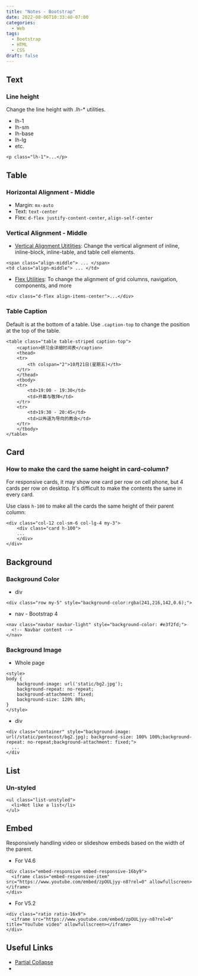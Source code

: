 ```yaml
---
title: "Notes - Bootstrap"
date: 2022-08-06T10:33:40-07:00
categories:
  - Web
tags:
  - Bootstrap
  - HTML
  - CSS
draft: false
---
```


## Text
### Line height
Change the line height with .lh-* utilities.
* lh-1
* lh-sm
* lh-base
* lh-lg
* etc.

```
<p class="lh-1">...</p>
```

## Table
### Horizontal Alignment - Middle
* Margin: `mx-auto`
* Text: `text-center`
* Flex: `d-flex justify-content-center`, `align-self-center`


### Vertical Alignment - Middle
* [Vertical Alignment Utitlities](https://getbootstrap.com/docs/4.6/utilities/vertical-align/):
Change the vertical alignment of inline, inline-block, inline-table, and table cell elements.
```
<span class="align-middle"> ... </span>
<td class="align-middle"> ... </td>
```

* [Flex Utilities](https://getbootstrap.com/docs/4.6/utilities/flex/#enable-flex-behaviors):
To change the alignment of grid columns, navigation, components, and more
```
<div class="d-flex align-items-center">...</div>
```

### Table Caption
Default is at the bottom of a table. 
Use `.caption-top` to change the position at the top of the table.
```
<table class="table table-striped caption-top">
    <caption>研习会详细时间表</caption>
    <thead>
    <tr>
        <th colspan="2">10月21日(星期五)</th>
    </tr>
    </thead>
    <tbody>
    <tr>
        <td>19:00 - 19:30</td>
        <td>开幕与敬拜</td>
    </tr>
    <tr>
        <td>19:30 - 20:45</td>
        <td>以佈道为导向的教会</td>
    </tr>
    </tbody>
</table>
```

## Card
### How to make the card the same height in card-column?
For responsive cards, it may show one card per row on cell phone, but 4 cards per row on desktop.
It's difficult to make the contents the same in every card. 

Use class `h-100` to make all the cards the same height of their parent column:
```
<div class="col-12 col-sm-6 col-lg-4 my-3">
    <div class="card h-100">
    ...
    </div>
</div>
```

## Background
### Background Color
* div
```
<div class="row my-5" style="background-color:rgba(241,216,142,0.6);">
```

* nav - Bootstrap 4
```
<nav class="navbar navbar-light" style="background-color: #e3f2fd;">
  <!-- Navbar content -->
</nav>
```
### Background Image
* Whole page
```
<style>
body {
    background-image: url('static/bg2.jpg');
    background-repeat: no-repeat;
    background-attachment: fixed;
    background-size: 120% 80%;
}
</style>
```

* div
```
<div class="container" style="background-image: url(/static/pentecost/bg2.jpg); background-size: 100% 100%;background-repeat: no-repeat;background-attachment: fixed;">
  ...
</div
```

## List
### Un-styled
```
<ul class="list-unstyled">
  <li>Not like a list</li>
</ul>  
```

## Embed
Responsively handling video or slideshow embeds based on the width of the parent.
* For V4.6
```
<div class="embed-responsive embed-responsive-16by9">
  <iframe class="embed-responsive-item" src="https://www.youtube.com/embed/zpOULjyy-n8?rel=0" allowfullscreen></iframe>
</div>
```
* For V5.2
```
<div class="ratio ratio-16x9">
  <iframe src="https://www.youtube.com/embed/zpOULjyy-n8?rel=0" title="YouTube video" allowfullscreen></iframe>
</div>
```

## Useful Links
* [Partial Collapse](https://stackoverflow.com/questions/52332952/can-we-use-partial-collapse-concept-in-bootstrap-4)
* 